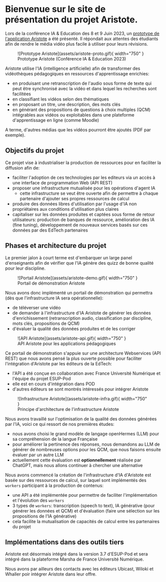# Bienvenue sur le site de présentation du projet Aristote.

Lors de la conférence IA & Education des 8 et 9 Juin 2023, un [prototype de l'application Aristote](https://webtv.centralesupelec.fr/videos/aristote/) a été présenté.
Il répondait aux attentes des étudiants afin de rendre le média vidéo plus facile à utiliser pour leurs révisions.

<figure markdown>
![Prototype Aristote](assets/aristote-proto.gif){ width="750" }
<figcaption>Prototype Aristote (Conférence IA & Education 2023)</figcaption>
</figure>

Aristote utilise l'IA (intelligence artificielle) afin de transformer des vidéothèques pédagogiques en ressources d'apprentissage enrichies:

- en produisant une retranscription de l'audio sous forme de texte qui peut être synchronisé avec la vidéo et dans lequel les recherches sont facilitées
- en classifiant les vidéos selon des thématiques
- en proposant un titre, une description, des mots clés
- en générant des propositions de questions à choix multiples (QCM) intégrables aux vidéos ou exploitables dans une plateforme d'apprentissage en ligne (comme Moodle)

A terme, d'autres médias que les vidéos pourront être ajoutés (PDF par exemple).

## Objectifs du projet

Ce projet vise à industrialiser la production de ressources pour en faciliter la diffusion afin de:

- faciliter l'adoption de ces technologies par les editeurs via un accès à une interface de programmation Web (API REST)
- proposer une infrastructure mutualisée pour les opérations d'agent IA 
  - cette infrastructure se veut être ouverte afin de permettre à chaque partenaire d'ajouter ses propres ressources de calcul
- produire des données libres d'utilisation par l'usage d'IA non propriétaires aux conditions d'utilisation  plus claires
- capitaliser sur les données produites et captées sous forme de retour utilisateurs: production de banques de ressource, amélioration des IA (fine tuning), développement de nouveaux services basés sur ces données par des EdTech partenaires

## Phases et architecture du projet

Le premier jalon à court terme est d'embarquer un large panel d'enseignants afin de vérifier que l'IA génère des quizz de bonne qualité pour leur discipline.

<figure markdown>
![Portail Aristote](assets/aristote-demo.gif){ width="750" }
<figcaption>Portail de démonstration Aristote</figcaption>
</figure>
Nous avons donc implémenté un portail de démonstration qui permettra (dès que l'infrastructure IA sera opérationnelle):

  - de téléverser une vidéo
  - de demander à l'infrastructure d'IA Aristote de générer les données d'enrichissement (retranscription audio, classification par discipline, mots clés, propositions de QCM)
  - d'évaluer la qualité des données produites et de les corriger
 
<figure markdown>
![API Aristote](assets/aristote-api.gif){ width="750" }
<figcaption>API Aristote pour les applications pédagogiques</figcaption>
</figure>

Ce portail de démonstration s'appuie sur une architecture Webservices (API REST) que nous avons pensé la plus ouverte possible pour faciliter l'intégration d'Aristote par les éditeurs de la EdTech:

  - l'API a été conçue en collaboration avec France Université Numérique et l'équipe du projet ESUP-Pod
  - elle est en cours d'intégration dans POD
  - d'autres éditeurs se sont montrés intéressés pour intégrer Aristote

<figure markdown>
![Infrastructure Aristote](assets/aristote-infra.gif){ width="750" }
<figcaption>Principe d'architecture de l'infrastructure Aristote</figcaption>
 </figure>

Nous avons travaillé sur l'optimisation de la qualité des données générées par l'IA, voici ce qui ressort de nos premières études:

- nous avons choisi le grand modèle de langage openHermes (LLM) pour sa compréhension de la langue Française
- pour améliorer la pertinence des réponses, nous demandons au LLM de générer de nombreuses options pour les QCM, que nous faisons ensuite évaluer par un autre LLM
- actuellement cette évaluation est **optionnellement** réalisée par ChatGPT, mais nous allons continuer à chercher une alternative

Nous avons commencé la création de l'infrastructure d'IA d'Aristote est basée sur des ressources de calcul, sur laquel sont implémentés des `workers` participant à la production de contenus:

  - une API a été implémentée pour permettre de faciliter l'implémentation et l'évolution des `workers` 
  - 3 types de `workers`: transcription (speech to text), IA générative (pour générer les données et QCM) et d'évaluation (faire une sélection sur les propositions de l'IA générative)  
  - cela facilite la mutualisation de capacités de calcul entre les partenaires du projet
 
## Implémentations dans des outils tiers

Aristote est désormais intégré dans la version 3.7 d'ESUP-Pod et sera intégré dans la plateforme Marsha de France Université Numérique.

Nous avons par ailleurs des contacts avec les éditeurs Ubicast, Wiloki et Whaller poir intégrer Aristote dans leur offre.
